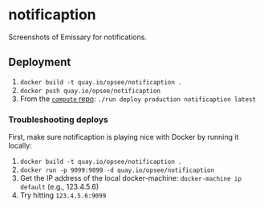 # notificaption
Screenshots of Emissary for notifications. 

## Deployment
1. `docker build -t quay.io/opsee/notificaption .`
2. `docker push quay.io/opsee/notificaption`
3. From the [`compute` repo](https://github.com/opsee/compute): `./run deploy production notificaption latest`

### Troubleshooting deploys
First, make sure notificaption is playing nice with Docker by running it locally:

1. `docker build -t quay.io/opsee/notificaption .`
2. `docker run -p 9099:9099 -d quay.io/opsee/notificaption`
2. Get the IP address of the local docker-machine: `docker-machine ip default` (e.g., 123.4.5.6)
3. Try hitting `123.4.5.6:9099`
